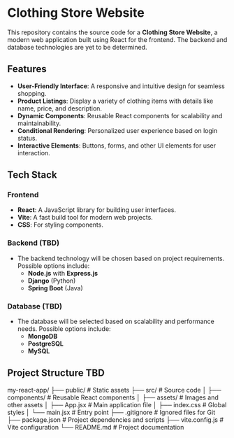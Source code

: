 # Clothing Store Website

This repository contains the source code for a **Clothing Store Website**, a modern web application built using React for the frontend. The backend and database technologies are yet to be determined.

## Features

- **User-Friendly Interface**: A responsive and intuitive design for seamless shopping.
- **Product Listings**: Display a variety of clothing items with details like name, price, and description.
- **Dynamic Components**: Reusable React components for scalability and maintainability.
- **Conditional Rendering**: Personalized user experience based on login status.
- **Interactive Elements**: Buttons, forms, and other UI elements for user interaction.

## Tech Stack

### Frontend
- **React**: A JavaScript library for building user interfaces.
- **Vite**: A fast build tool for modern web projects.
- **CSS**: For styling components.

### Backend (TBD)
- The backend technology will be chosen based on project requirements. Possible options include:
  - **Node.js** with **Express.js**
  - **Django** (Python)
  - **Spring Boot** (Java)

### Database (TBD)
- The database will be selected based on scalability and performance needs. Possible options include:
  - **MongoDB**
  - **PostgreSQL**
  - **MySQL**

## Project Structure **TBD**
my-react-app/
├── public/ # Static assets
├── src/ # Source code 
│ ├── components/ # Reusable React components 
│ ├── assets/ # Images and other assets 
│ ├── App.jsx # Main application file 
│ ├── index.css # Global styles 
│ └── main.jsx # Entry point 
├── .gitignore # Ignored files for Git
├── package.json # Project dependencies and scripts 
├── vite.config.js # Vite configuration 
└── README.md # Project documentation
